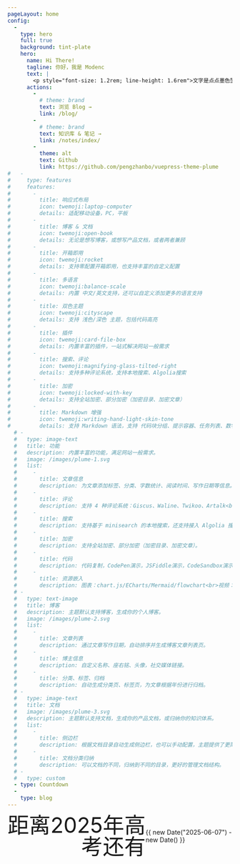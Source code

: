 ```yaml
---
pageLayout: home
config:
  -
    type: hero
    full: true
    background: tint-plate
    hero:
      name: Hi There!
      tagline: 你好，我是 Modenc
      text: |
        <p style="font-size: 1.2rem; line-height: 1.6rem">文字是点点墨色坠入了砚池，凝成夏花与飞鸟；亦是竹杖芒鞋漏下的月华，照彻长夜与拂晓。</p>
      actions:
        -
          # theme: brand
          text: 浏览 Blog →
          link: /blog/
        -
          # theme: brand
          text: 知识库 & 笔记 →
          link: /notes/index/
        -
          theme: alt
          text: Github
          link: https://github.com/pengzhanbo/vuepress-theme-plume
#   -
#     type: features
#     features:
#       -
#         title: 响应式布局
#         icon: twemoji:laptop-computer
#         details: 适配移动设备，PC，平板
#       -
#         title: 博客 & 文档
#         icon: twemoji:open-book
#         details: 无论是想写博客，或想写产品文档，或者两者兼顾
#       -
#         title: 开箱即用
#         icon: twemoji:rocket
#         details: 支持零配置开箱即用，也支持丰富的自定义配置
#       -
#         title: 多语言
#         icon: twemoji:balance-scale
#         details: 内置 中文/英文支持，还可以自定义添加更多的语言支持
#       -
#         title: 双色主题
#         icon: twemoji:cityscape
#         details: 支持 浅色/深色 主题，包括代码高亮
#       -
#         title: 插件
#         icon: twemoji:card-file-box
#         details: 内置丰富的插件，一站式解决网站一般需求
#       -
#         title: 搜索、评论
#         icon: twemoji:magnifying-glass-tilted-right
#         details: 支持多种评论系统，支持本地搜索、Algolia搜索
#       -
#         title: 加密
#         icon: twemoji:locked-with-key
#         details: 支持全站加密、部分加密（加密目录、加密文章）
#       -
#         title: Markdown 增强
#         icon: twemoji:writing-hand-light-skin-tone
#         details: 支持 Markdown 语法，支持 代码块分组、提示容器、任务列表、数学公式、代码演示等
  # -
  #   type: image-text
  #   title: 功能
  #   description: 内置丰富的功能，满足网站一般需求。
  #   image: /images/plume-1.svg
  #   list:
  #     -
  #       title: 文章信息
  #       description: 为文章添加标签、分类、字数统计、阅读时间、写作日期等信息。
  #     -
  #       title: 评论
  #       description: 支持 4 种评论系统：Giscus、Waline、Twikoo、Artalk<br>你可以自由选择符合你的需求的评论系统。
  #     -
  #       title: 搜索
  #       description: 支持基于 minisearch 的本地搜索，还支持接入 Algolia 搜索。
  #     -
  #       title: 加密
  #       description: 支持全站加密、部分加密（加密目录、加密文章）。
  #     -
  #       title: 代码
  #       description: 代码复制，CodePen演示，JSFiddle演示，CodeSandbox演示，代码组，行高亮，行聚焦，行警告，差异对比，代码块折叠等。
  #     -
  #       title: 资源嵌入
  #       description: 图表：chart.js/ECharts/Mermaid/flowchart<br>视频：Bilibili/Youtube/ArtPlayer<br>PDF，200K+ Iconify 图标
  # -
  #   type: text-image
  #   title: 博客
  #   description: 主题默认支持博客，生成你的个人博客。
  #   image: /images/plume-2.svg
  #   list:
  #     -
  #       title: 文章列表
  #       description: 通过文章写作日期，自动排序并生成博客文章列表页。
  #     -
  #       title: 博主信息
  #       description: 自定义名称、座右铭、头像，社交媒体链接。
  #     -
  #       title: 分类、标签、归档
  #       description: 自动生成分类页、标签页，为文章根据年份进行归档。
  # -
  #   type: image-text
  #   title: 文档
  #   image: /images/plume-3.svg
  #   description: 主题默认支持文档，生成你的产品文档，或归纳你的知识体系。
  #   list:
  #     -
  #       title: 侧边栏
  #       description: 根据文档目录自动生成侧边栏，也可以手动配置，主题提供了更简单的配置方式。
  #     -
  #       title: 文档分类归纳
  #       description: 可以文档的不同，归纳到不同的目录，更好的管理文档结构。
  # -
  #   type: custom
  - type: Countdown
  -
    type: blog
---
```

<div class="main-container">
<div class="title">距离2025年高考还有</div>

<Card>{{  new Date("2025-06-07") - new Date() }}</Card>
</div>

<style scoped>
.main-container {
  display: flex;
  flex-direction: row;
  align-items: center;
  justify-content: center;
}
.title {
  font-size: 3rem;
  line-height: 3rem;
  text-align: right;
}
</style>

<script lang="ts" setup>
import { ref } from 'vue'

</script>

